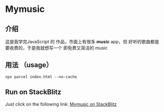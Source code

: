 # Mymusic


## 介绍
这是我学完JavaScript 的 作品，市面上有很多 **music** app，但 好听的歌曲都是要收费的，于是我就想写一个 即免费又简洁的 music 

## 用法 （usage）

```
npx parcel index.html --no-cache
```

## Run on StackBlitz

Just click on the following link: [Mymusic on StackBlitz](https://stackblitz.com/fork/github/userquin/Mymusic)
